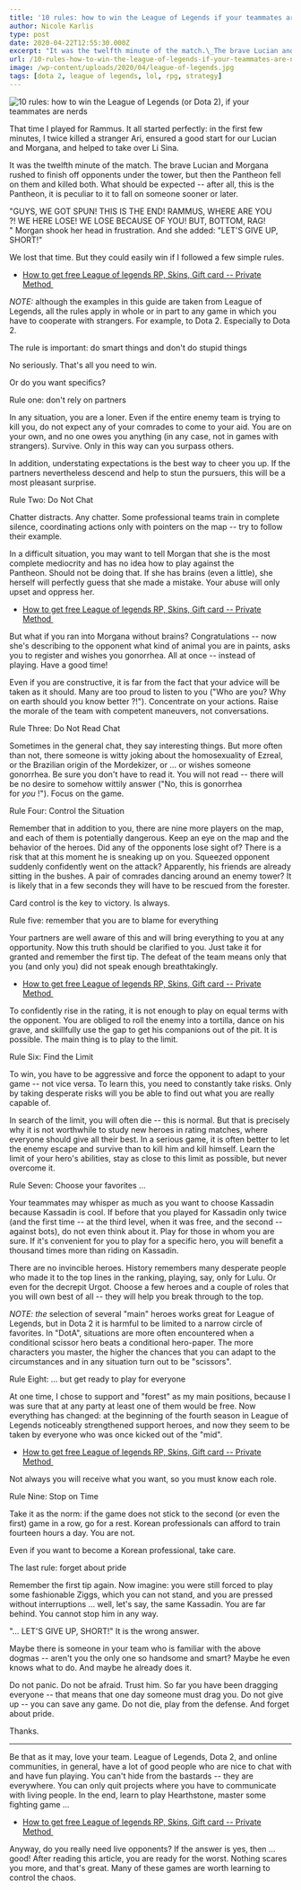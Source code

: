 ```yaml
---
title: '10 rules: how to win the League of Legends if your teammates are nerds'
author: Nicole Karlis
type: post
date: 2020-04-22T12:55:30.000Z
excerpt: "It was the twelfth minute of the match.\_The brave Lucian and Morgana rushed to finish off opponents under the tower, but then the Pantheon fell on them and killed both."
url: /10-rules-how-to-win-the-league-of-legends-if-your-teammates-are-nerds/
image: /wp-content/uploads/2020/04/league-of-legends.jpg
tags: [dota 2, league of legends, lol, rpg, strategy]
---
```


![10 rules: how to win the League of Legends (or Dota 2), if your teammates are nerds](https://cdn.igromania.ru/mnt/articles/2/7/b/2/2/0/25356/html/img/f3a4ff3a4a44b1a7.jpg)

That time I played for Rammus. It all started perfectly: in the first few minutes, I twice killed a stranger Ari, ensured a good start for our Lucian and Morgana, and helped to take over Li Sina.

It was the twelfth minute of the match. The brave Lucian and Morgana rushed to finish off opponents under the tower, but then the Pantheon fell on them and killed both. What should be expected -- after all, this is the Pantheon, it is peculiar to it to fall on someone sooner or later.

"GUYS, WE GOT SPUN! THIS IS THE END! RAMMUS, WHERE ARE YOU ?! WE HERE LOSE! WE LOSE BECAUSE OF YOU! BUT, BOTTOM, RAG! " Morgan shook her head in frustration. And she added: "LET'S GIVE UP, SHORT!"

We lost that time. But they could easily win if I followed a few simple rules.

-   [How to get free League of legends RP, Skins, Gift card -- Private Method ][1]

_NOTE:_ although the examples in this guide are taken from League of Legends, all the rules apply in whole or in part to any game in which you have to cooperate with strangers. For example, to Dota 2. Especially to Dota 2.

The rule is important: do smart things and don't do stupid things

No seriously. That's all you need to win.

Or do you want specifics?

Rule one: don't rely on partners

In any situation, you are a loner. Even if the entire enemy team is trying to kill you, do not expect any of your comrades to come to your aid. You are on your own, and no one owes you anything (in any case, not in games with strangers). Survive. Only in this way can you surpass others.

In addition, understating expectations is the best way to cheer you up. If the partners nevertheless descend and help to stun the pursuers, this will be a most pleasant surprise.

Rule Two: Do ​​Not Chat

Chatter distracts. Any chatter. Some professional teams train in complete silence, coordinating actions only with pointers on the map -- try to follow their example.

In a difficult situation, you may want to tell Morgan that she is the most complete mediocrity and has no idea how to play against the Pantheon. Should not be doing that. If she has brains (even a little), she herself will perfectly guess that she made a mistake. Your abuse will only upset and oppress her.

-   [How to get free League of legends RP, Skins, Gift card -- Private Method ][1]

But what if you ran into Morgana without brains? Congratulations -- now she's describing to the opponent what kind of animal you are in paints, asks you to register and wishes you gonorrhea. All at once -- instead of playing. Have a good time!

Even if you are constructive, it is far from the fact that your advice will be taken as it should. Many are too proud to listen to you ("Who are you? Why on earth should you know better ?!"). Concentrate on your actions. Raise the morale of the team with competent maneuvers, not conversations.

Rule Three: Do Not Read Chat

Sometimes in the general chat, they say interesting things. But more often than not, there someone is witty joking about the homosexuality of Ezreal, or the Brazilian origin of the Mordekizer, or … or wishes someone gonorrhea. Be sure you don't have to read it. You will not read -- there will be no desire to somehow wittily answer ("No, this is gonorrhea for _you_ !"). Focus on the game.

Rule Four: Control the Situation

Remember that in addition to you, there are nine more players on the map, and each of them is potentially dangerous. Keep an eye on the map and the behavior of the heroes. Did any of the opponents lose sight of? There is a risk that at this moment he is sneaking up on you. Squeezed opponent suddenly confidently went on the attack? Apparently, his friends are already sitting in the bushes. A pair of comrades dancing around an enemy tower? It is likely that in a few seconds they will have to be rescued from the forester.

Card control is the key to victory. Is always.

Rule five: remember that you are to blame for everything

Your partners are well aware of this and will bring everything to you at any opportunity. Now this truth should be clarified to you. Just take it for granted and remember the first tip. The defeat of the team means only that you (and only you) did not speak enough breathtakingly.

-   [How to get free League of legends RP, Skins, Gift card -- Private Method ][1]

To confidently rise in the rating, it is not enough to play on equal terms with the opponent. You are obliged to roll the enemy into a tortilla, dance on his grave, and skillfully use the gap to get his companions out of the pit. It is possible. The main thing is to play to the limit.

Rule Six: Find the Limit

To win, you have to be aggressive and force the opponent to adapt to your game -- not vice versa. To learn this, you need to constantly take risks. Only by taking desperate risks will you be able to find out what you are really capable of.

In search of the limit, you will often die -- this is normal. But that is precisely why it is not worthwhile to study new heroes in rating matches, where everyone should give all their best. In a serious game, it is often better to let the enemy escape and survive than to kill him and kill himself. Learn the limit of your hero's abilities, stay as close to this limit as possible, but never overcome it.

Rule Seven: Choose your favorites …

Your teammates may whisper as much as you want to choose Kassadin because Kassadin is cool. If before that you played for Kassadin only twice (and the first time -- at the third level, when it was free, and the second -- against bots), do not even think about it. Play for those in whom you are sure. If it's convenient for you to play for a specific hero, you will benefit a thousand times more than riding on Kassadin.

There are no invincible heroes. History remembers many desperate people who made it to the top lines in the ranking, playing, say, only for Lulu. Or even for the decrepit Urgot. Choose a few heroes and a couple of roles that you will own best of all -- they will help you break through to the top.

_NOTE: the_ selection of several "main" heroes works great for League of Legends, but in Dota 2 it is harmful to be limited to a narrow circle of favorites. In "DotA", situations are more often encountered when a conditional scissor hero beats a conditional hero-paper. The more characters you master, the higher the chances that you can adapt to the circumstances and in any situation turn out to be "scissors".

Rule Eight: … but get ready to play for everyone

At one time, I chose to support and "forest" as my main positions, because I was sure that at any party at least one of them would be free. Now everything has changed: at the beginning of the fourth season in League of Legends noticeably strengthened support heroes, and now they seem to be taken by everyone who was once kicked out of the "mid".

-   [How to get free League of legends RP, Skins, Gift card -- Private Method ][1]

Not always you will receive what you want, so you must know each role.

Rule Nine: Stop on Time

Take it as the norm: if the game does not stick to the second (or even the first) game in a row, go for a rest. Korean professionals can afford to train fourteen hours a day. You are not.

Even if you want to become a Korean professional, take care.

The last rule: forget about pride

Remember the first tip again. Now imagine: you were still forced to play some fashionable Ziggs, which you can not stand, and you are pressed without interruptions … well, let's say, the same Kassadin. You are far behind. You cannot stop him in any way.

"… LET'S GIVE UP, SHORT!" It is the wrong answer.

Maybe there is someone in your team who is familiar with the above dogmas -- aren't you the only one so handsome and smart? Maybe he even knows what to do. And maybe he already does it.

Do not panic. Do not be afraid. Trust him. So far you have been dragging everyone -- that means that one day someone must drag you. Do not give up -- you can save any game. Do not die, play from the defense. And forget about pride.

Thanks.

* * *

Be that as it may, love your team. League of Legends, Dota 2, and online communities, in general, have a lot of good people who are nice to chat with and have fun playing. You can't hide from the bastards -- they are everywhere. You can only quit projects where you have to communicate with living people. In the end, learn to play Hearthstone, master some fighting game …

-   [How to get free League of legends RP, Skins, Gift card -- Private Method ][1]

Anyway, do you really need live opponents? If the answer is yes, then … good! After reading this article, you are ready for the worst. Nothing scares you more, and that's great. Many of these games are worth learning to control the chaos.

[1]: https://dwnlds.co/d98d57e

